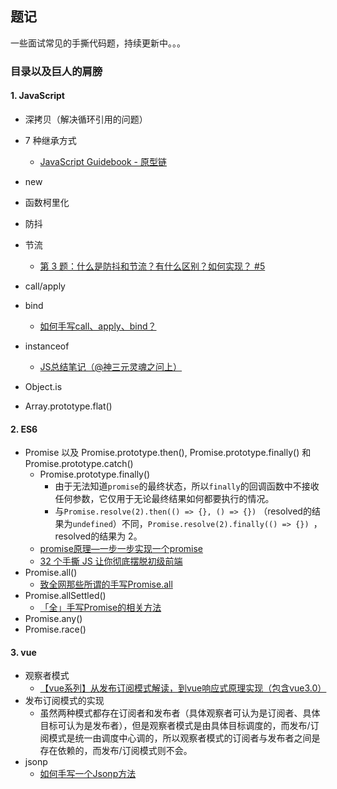 ## 题记

一些面试常见的手撕代码题，持续更新中。。。



### 目录以及巨人的肩膀

#### 1. JavaScript

- 深拷贝（解决循环引用的问题）

- 7 种继承方式
  - [JavaScript Guidebook - 原型链](https://tsejx.github.io/javascript-guidebook/object-oriented-programming/inheritance/prototype-chain)
- new
- 函数柯里化
- 防抖
- 节流
  - [第 3 题：什么是防抖和节流？有什么区别？如何实现？ #5](https://github.com/Advanced-Frontend/Daily-Interview-Question/issues/5)
- call/apply
- bind
    - [如何手写call、apply、bind？](https://segmentfault.com/a/1190000018832498)
- instanceof
    - [JS总结笔记（@神三元灵魂之问上）](https://juejin.cn/post/6844904078254817288#heading-5)
- Object.is
- Array.prototype.flat()


#### 2. ES6

- Promise 以及 Promise.prototype.then(), Promise.prototype.finally() 和 Promise.prototype.catch()
  - Promise.prototype.finally()
    - 由于无法知道`promise`的最终状态，所以`finally`的回调函数中不接收任何参数，它仅用于无论最终结果如何都要执行的情况。
    - 与`Promise.resolve(2).then(() => {}, () => {})` （resolved的结果为`undefined`）不同，`Promise.resolve(2).finally(() => {}) `，resolved的结果为 2。
  - [promise原理—一步一步实现一个promise](https://juejin.cn/post/6844903831881400333)
  - [32 个手撕 JS 让你彻底摆脱初级前端](https://mp.weixin.qq.com/s/eO18fhQ81CBMgQYBKyO8jg)
- Promise.all()
  - [致全网那些所谓的手写Promise.all](https://zhuanlan.zhihu.com/p/362648760?utm_source=wechat_session&utm_medium=social&utm_oi=637909224051707904)
- Promise.allSettled()
  - [「全」手写Promise的相关方法](https://juejin.cn/post/6844904020029472776#heading-10)
- Promise.any()
- Promise.race()

#### 3. vue
- 观察者模式
    - [【vue系列】从发布订阅模式解读，到vue响应式原理实现（包含vue3.0）](https://juejin.cn/post/6854573219970564104#heading-3)
- 发布订阅模式的实现
    - 虽然两种模式都存在订阅者和发布者（具体观察者可认为是订阅者、具体目标可认为是发布者），但是观察者模式是由具体目标调度的，而发布/订阅模式是统一由调度中心调的，所以观察者模式的订阅者与发布者之间是存在依赖的，而发布/订阅模式则不会。
- jsonp
    - [如何手写一个Jsonp方法](https://blog.csdn.net/weixin_40483654/article/details/106434990)

